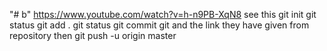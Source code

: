 "# b" 
https://www.youtube.com/watch?v=h-n9PB-XqN8 
see this
git init
git status
git add .
git status
git commit
git and the link they have given from repository 
then 
git push -u origin master
